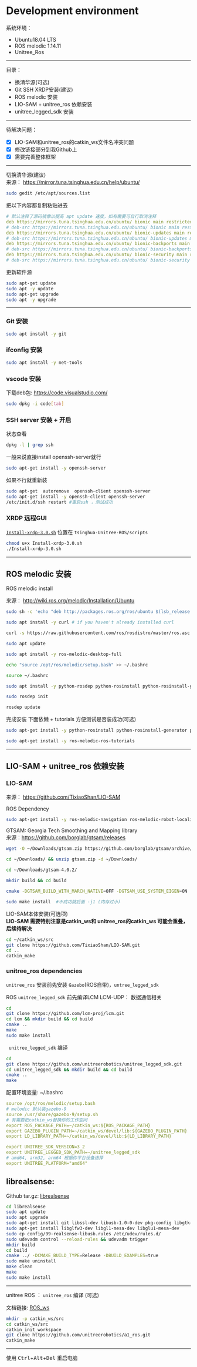 # Development environment

系统环境： 
- Ubuntu18.04 LTS
- ROS melodic 1.14.11
- Unitree_Ros
----
目录：
- 换清华源(可选)
- Git SSH XRDP安装(建议)
- ROS melodic 安装
- LIO-SAM + unitree_ros 依赖安装
- unitree_legged_sdk 安装
----
待解决问题： 
- [x]  LIO-SAM和unitree_ros的catkin_ws文件名冲突问题
- [x]  修改链接部分到我Github上
- [x]  需要完善整体框架
----

切换清华源(建议)        
来源： https://mirror.tuna.tsinghua.edu.cn/help/ubuntu/

``` bash
sudo gedit /etc/apt/sources.list
```
把以下内容都复制粘贴进去

``` yml
# 默认注释了源码镜像以提高 apt update 速度，如有需要可自行取消注释
deb https://mirrors.tuna.tsinghua.edu.cn/ubuntu/ bionic main restricted universe multiverse
# deb-src https://mirrors.tuna.tsinghua.edu.cn/ubuntu/ bionic main restricted universe multiverse
deb https://mirrors.tuna.tsinghua.edu.cn/ubuntu/ bionic-updates main restricted universe multiverse
# deb-src https://mirrors.tuna.tsinghua.edu.cn/ubuntu/ bionic-updates main restricted universe multiverse
deb https://mirrors.tuna.tsinghua.edu.cn/ubuntu/ bionic-backports main restricted universe multiverse
# deb-src https://mirrors.tuna.tsinghua.edu.cn/ubuntu/ bionic-backports main restricted universe multiverse
deb https://mirrors.tuna.tsinghua.edu.cn/ubuntu/ bionic-security main restricted universe multiverse
# deb-src https://mirrors.tuna.tsinghua.edu.cn/ubuntu/ bionic-security main restricted universe multiverse
```

更新软件源
``` bash
sudo apt-get update
sudo apt -y update
sudo apt-get upgrade
sudo apt -y upgrade
```

----
### Git 安装
``` bash
sudo apt install -y git
```

### ifconfig 安装
``` bash
sudo apt install -y net-tools
```

### vscode 安装
下载deb包: https://code.visualstudio.com/ 
``` bash
sudo dpkg -i code[tab]
``` 

### SSH server 安装 + 开启
状态查看
``` bash
dpkg -l | grep ssh
```

一般来说直接install openssh-server就行
``` bash
sudo apt-get install -y openssh-server
```

如果不行就重新装
``` bash
sudo apt-get  autoremove  openssh-client openssh-server 
sudo apt-get install -y openssh-client openssh-server
/etc/init.d/ssh restart #重启ssh ，测试成功
```



### XRDP 远程GUI

[`Install-xrdp-3.0.sh`](scripts/Install-xrdp-3.0.sh) 位置在 `tsinghua-Unitree-ROS/scripts`

``` bash
chmod u+x Install-xrdp-3.0.sh
./Install-xrdp-3.0.sh
```

----
## ROS melodic 安装

ROS melodic install

来源： http://wiki.ros.org/melodic/Installation/Ubuntu      

``` bash
sudo sh -c 'echo "deb http://packages.ros.org/ros/ubuntu $(lsb_release -sc) main" > /etc/apt/sources.list.d/ros-latest.list'

sudo apt install -y curl # if you haven't already installed curl

curl -s https://raw.githubusercontent.com/ros/rosdistro/master/ros.asc | sudo apt-key add -

sudo apt update

sudo apt install -y ros-melodic-desktop-full

echo "source /opt/ros/melodic/setup.bash" >> ~/.bashrc

source ~/.bashrc

sudo apt install -y python-rosdep python-rosinstall python-rosinstall-generator python-wstool build-essential

sudo rosdep init

rosdep update

```

完成安装 下面依懒 + tutorials 方便测试是否装成功(可选)
``` bash
sudo apt-get install -y python-rosinstall python-rosinstall-generator python-wstool build-essential

sudo apt-get install -y ros-melodic-ros-tutorials
```

----
## LIO-SAM + unitree_ros 依赖安装
### LIO-SAM 

来源： https://github.com/TixiaoShan/LIO-SAM

ROS Dependency 
``` bash
sudo apt-get install -y ros-melodic-navigation ros-melodic-robot-localization ros-melodic-robot-state-publisher
```

GTSAM: Georgia Tech Smoothing and Mapping library   
来源：https://github.com/borglab/gtsam/releases

``` bash
wget -O ~/Downloads/gtsam.zip https://github.com/borglab/gtsam/archive/4.0.2.zip

cd ~/Downloads/ && unzip gtsam.zip -d ~/Downloads/

cd ~/Downloads/gtsam-4.0.2/

mkdir build && cd build

cmake -DGTSAM_BUILD_WITH_MARCH_NATIVE=OFF -DGTSAM_USE_SYSTEM_EIGEN=ON ..

sudo make install  #不成功就后面 -j1 (内存过小) 
```
LIO-SAM本体安装(可选项)    
**LIO-SAM 需要特别注意是catkin_ws和 unitree_ros的catkin_ws 可能会重叠，后续待解决**
``` bash
cd ~/catkin_ws/src  
git clone https://github.com/TixiaoShan/LIO-SAM.git
cd ..
catkin_make
```

### unitree_ros dependencies

`unitree_ros` 安装前先安装 `Gazebo`(ROS自带)，`untree_legged_sdk`

ROS `unitree_legged_sdk` 前先编译LCM
LCM-UDP： 数据通信相关

``` bash
cd
git clone https://github.com/lcm-proj/lcm.git
cd lcm && mkdir build && cd build
cmake ..
make
sudo make install
```
` unitree_legged_sdk`  编译
``` bash
cd
git clone https://github.com/unitreerobotics/unitree_legged_sdk.git
cd unitree_legged_sdk && mkdir build && cd build
cmake ..
make
```

配置环境变量:  ~/.bashrc
``` yml
source /opt/ros/melodic/setup.bash
# melodic 默认装gazebo-9
source /usr/share/gazebo-9/setup.sh 
# 有需要把catkin_ws替换你的工作空间
export ROS_PACKAGE_PATH=~/catkin_ws:${ROS_PACKAGE_PATH}
export GAZEBO_PLUGIN_PATH=~/catkin_ws/devel/lib:${GAZEBO_PLUGIN_PATH}
export LD_LIBRARY_PATH=~/catkin_ws/devel/lib:${LD_LIBRARY_PATH}

export UNITREE_SDK_VERSION=3_2
export UNITREE_LEGGED_SDK_PATH=~/unitree_legged_sdk
# amd64, arm32, arm64 根据你平台设备选择
export UNITREE_PLATFORM="amd64"
```

## librealsense:       
Github tar.gz: [librealsense](https://github.com/IntelRealSense/librealsense/releases/tag/v2.45.0)  

``` bash
cd librealsense
sudo apt update
sudo apt upgrade
sudo apt-get install git libssl-dev libusb-1.0-0-dev pkg-config libgtk-3-dev
sudo apt-get install libglfw3-dev libgl1-mesa-dev libglu1-mesa-dev
sudo cp config/99-realsense-libusb.rules /etc/udev/rules.d/
sudo udevadm control --reload-rules && udevadm trigger
mkdir build
cd build
cmake ../ -DCMAKE_BUILD_TYPE=Release -DBUILD_EXAMPLES=true
sudo make uninstall
make clean
make
sudo make install
```

----
unitree ROS ： `unitree_ros`  编译 (可选)       

文档链接: 
[ROS_ws](\ROS_ws\README.md)

``` bash
mkdir -p catkin_ws/src
cd catkin_ws/src
catkin_init_workspace
git clone https://github.com/unitreerobotics/a1_ros.git
catkin_make
```

----
使用 <kbd>Ctrl</kbd>+<kbd>Alt</kbd>+<kbd>Del</kbd> 重启电脑


